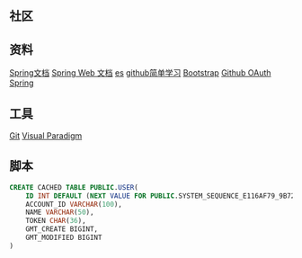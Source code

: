 ## 社区

## 资料
[Spring文档](https://spring.io/guides)
[Spring Web 文档](https://spring.io/guides/gs/serving-web-content/)
[es](https://elasticsearch.cn/explore)
[github简单学习](https://www.liaoxuefeng.com/wiki/896043488029600)
[Bootstrap](https://v3.bootcss.com/getting-started/)
[Github OAuth](https://developer.github.com/apps/building-oauth-apps/creating-an-oauth-app/)
[Spring](https://docs.spring.io/spring-boot/docs/2.0.0.RC1/reference/htmlsingle/#boot-features-embedded-database-support)

## 工具
[Git](https://git-scm.com/download)
[Visual Paradigm](https://www.visual-paradigm.com)

## 脚本
```sql
CREATE CACHED TABLE PUBLIC.USER(
    ID INT DEFAULT (NEXT VALUE FOR PUBLIC.SYSTEM_SEQUENCE_E116AF79_9B72_443E_8AA7_7A9B4E10154C) NOT NULL NULL_TO_DEFAULT SEQUENCE PUBLIC.SYSTEM_SEQUENCE_E116AF79_9B72_443E_8AA7_7A9B4E10154C,
    ACCOUNT_ID VARCHAR(100),
    NAME VARCHAR(50),
    TOKEN CHAR(36),
    GMT_CREATE BIGINT,
    GMT_MODIFIED BIGINT
)
```